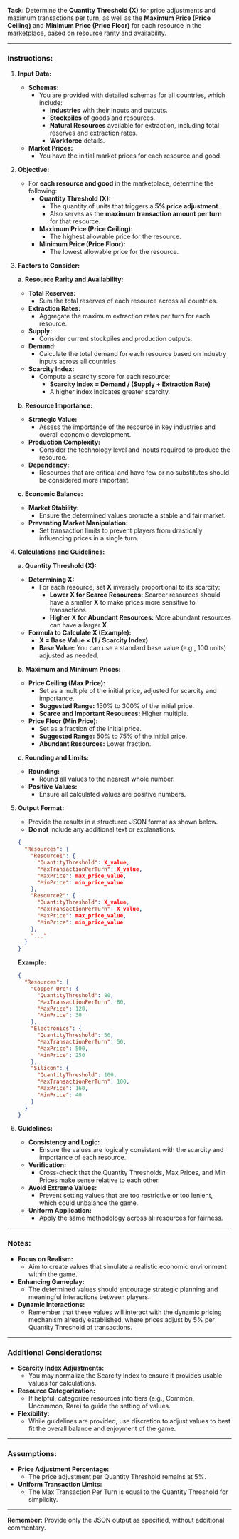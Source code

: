 **Task:** Determine the **Quantity Threshold (X)** for price adjustments and maximum transactions per turn, as well as the **Maximum Price (Price Ceiling)** and **Minimum Price (Price Floor)** for each resource in the marketplace, based on resource rarity and availability.

---

### **Instructions:**

1. **Input Data:**
   - **Schemas:**
     - You are provided with detailed schemas for all countries, which include:
       - **Industries** with their inputs and outputs.
       - **Stockpiles** of goods and resources.
       - **Natural Resources** available for extraction, including total reserves and extraction rates.
       - **Workforce** details.
   - **Market Prices:**
     - You have the initial market prices for each resource and good.

2. **Objective:**
   - For **each resource and good** in the marketplace, determine the following:
     - **Quantity Threshold (X):**
       - The quantity of units that triggers a **5% price adjustment**.
       - Also serves as the **maximum transaction amount per turn** for that resource.
     - **Maximum Price (Price Ceiling):**
       - The highest allowable price for the resource.
     - **Minimum Price (Price Floor):**
       - The lowest allowable price for the resource.

3. **Factors to Consider:**

   **a. Resource Rarity and Availability:**

   - **Total Reserves:**
     - Sum the total reserves of each resource across all countries.
   - **Extraction Rates:**
     - Aggregate the maximum extraction rates per turn for each resource.
   - **Supply:**
     - Consider current stockpiles and production outputs.
   - **Demand:**
     - Calculate the total demand for each resource based on industry inputs across all countries.
   - **Scarcity Index:**
     - Compute a scarcity score for each resource:
       - **Scarcity Index = Demand / (Supply + Extraction Rate)**
       - A higher index indicates greater scarcity.

   **b. Resource Importance:**

   - **Strategic Value:**
     - Assess the importance of the resource in key industries and overall economic development.
   - **Production Complexity:**
     - Consider the technology level and inputs required to produce the resource.
   - **Dependency:**
     - Resources that are critical and have few or no substitutes should be considered more important.

   **c. Economic Balance:**

   - **Market Stability:**
     - Ensure the determined values promote a stable and fair market.
   - **Preventing Market Manipulation:**
     - Set transaction limits to prevent players from drastically influencing prices in a single turn.

4. **Calculations and Guidelines:**

   **a. Quantity Threshold (X):**

   - **Determining X:**
     - For each resource, set **X** inversely proportional to its scarcity:
       - **Lower X for Scarce Resources:** Scarcer resources should have a smaller **X** to make prices more sensitive to transactions.
       - **Higher X for Abundant Resources:** More abundant resources can have a larger **X**.
   - **Formula to Calculate X (Example):**
     - **X = Base Value × (1 / Scarcity Index)**
     - **Base Value:** You can use a standard base value (e.g., 100 units) adjusted as needed.

   **b. Maximum and Minimum Prices:**

   - **Price Ceiling (Max Price):**
     - Set as a multiple of the initial price, adjusted for scarcity and importance.
     - **Suggested Range:** 150% to 300% of the initial price.
     - **Scarce and Important Resources:** Higher multiple.
   - **Price Floor (Min Price):**
     - Set as a fraction of the initial price.
     - **Suggested Range:** 50% to 75% of the initial price.
     - **Abundant Resources:** Lower fraction.

   **c. Rounding and Limits:**

   - **Rounding:**
     - Round all values to the nearest whole number.
   - **Positive Values:**
     - Ensure all calculated values are positive numbers.

5. **Output Format:**

   - Provide the results in a structured JSON format as shown below.
   - **Do not** include any additional text or explanations.

   ```json
   {
     "Resources": {
       "Resource1": {
         "QuantityThreshold": X_value,
         "MaxTransactionPerTurn": X_value,
         "MaxPrice": max_price_value,
         "MinPrice": min_price_value
       },
       "Resource2": {
         "QuantityThreshold": X_value,
         "MaxTransactionPerTurn": X_value,
         "MaxPrice": max_price_value,
         "MinPrice": min_price_value
       },
       "..."
     }
   }
   ```

   **Example:**

   ```json
   {
     "Resources": {
       "Copper Ore": {
         "QuantityThreshold": 80,
         "MaxTransactionPerTurn": 80,
         "MaxPrice": 120,
         "MinPrice": 30
       },
       "Electronics": {
         "QuantityThreshold": 50,
         "MaxTransactionPerTurn": 50,
         "MaxPrice": 500,
         "MinPrice": 250
       },
       "Silicon": {
         "QuantityThreshold": 100,
         "MaxTransactionPerTurn": 100,
         "MaxPrice": 160,
         "MinPrice": 40
       }
     }
   }
   ```

6. **Guidelines:**

   - **Consistency and Logic:**
     - Ensure the values are logically consistent with the scarcity and importance of each resource.
   - **Verification:**
     - Cross-check that the Quantity Thresholds, Max Prices, and Min Prices make sense relative to each other.
   - **Avoid Extreme Values:**
     - Prevent setting values that are too restrictive or too lenient, which could unbalance the game.
   - **Uniform Application:**
     - Apply the same methodology across all resources for fairness.

---

### **Notes:**

- **Focus on Realism:**
  - Aim to create values that simulate a realistic economic environment within the game.
- **Enhancing Gameplay:**
  - The determined values should encourage strategic planning and meaningful interactions between players.
- **Dynamic Interactions:**
  - Remember that these values will interact with the dynamic pricing mechanism already established, where prices adjust by 5% per Quantity Threshold of transactions.

---

### **Additional Considerations:**

- **Scarcity Index Adjustments:**
  - You may normalize the Scarcity Index to ensure it provides usable values for calculations.
- **Resource Categorization:**
  - If helpful, categorize resources into tiers (e.g., Common, Uncommon, Rare) to guide the setting of values.
- **Flexibility:**
  - While guidelines are provided, use discretion to adjust values to best fit the overall balance and enjoyment of the game.

---

### **Assumptions:**

- **Price Adjustment Percentage:**
  - The price adjustment per Quantity Threshold remains at 5%.
- **Uniform Transaction Limits:**
  - The Max Transaction Per Turn is equal to the Quantity Threshold for simplicity.

---

**Remember:** Provide only the JSON output as specified, without additional commentary.